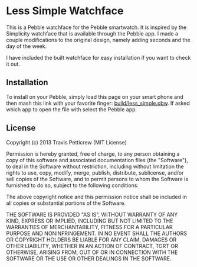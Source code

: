 Less Simple Watchface
=====================

This is a Pebble watchface for the Pebble smartwatch. It is inspired by
the Simplicity watchface that is available through the Pebble app. I
made a couple modifications to the original design, namely adding
seconds and the day of the week.

I have included the built watchface for easy installation if you want to
check it out.

Installation
------------

To install on your Pebble, simply load this page on your smart phone and
then mash this link with your favorite finger:
[build/less_simple.pbw](https://github.com/tpett/pebble-less-simple/blob/master/build/less_simple.pbw?raw=true).
If asked which app to open the file with select the Pebble app.

License
-------
Copyright (c) 2013 Travis Petticrew (MIT License)

Permission is hereby granted, free of charge, to any person obtaining a copy of this software and associated documentation files (the "Software"), to deal in the Software without restriction, including without limitation the rights to use, copy, modify, merge, publish, distribute, sublicense, and/or sell copies of the Software, and to permit persons to whom the Software is furnished to do so, subject to the following conditions:

The above copyright notice and this permission notice shall be included in all copies or substantial portions of the Software.

THE SOFTWARE IS PROVIDED "AS IS", WITHOUT WARRANTY OF ANY KIND, EXPRESS OR IMPLIED, INCLUDING BUT NOT LIMITED TO THE WARRANTIES OF MERCHANTABILITY, FITNESS FOR A PARTICULAR PURPOSE AND NONINFRINGEMENT. IN NO EVENT SHALL THE AUTHORS OR COPYRIGHT HOLDERS BE LIABLE FOR ANY CLAIM, DAMAGES OR OTHER LIABILITY, WHETHER IN AN ACTION OF CONTRACT, TORT OR OTHERWISE, ARISING FROM, OUT OF OR IN CONNECTION WITH THE SOFTWARE OR THE USE OR OTHER DEALINGS IN THE SOFTWARE.

